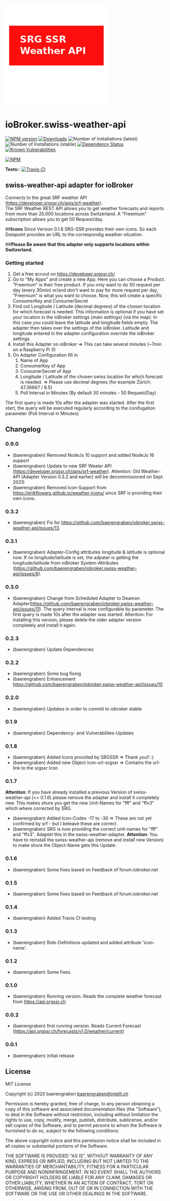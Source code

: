 ![Logo](admin/swiss-weather-api.png)
# ioBroker.swiss-weather-api

[![NPM version](http://img.shields.io/npm/v/iobroker.swiss-weather-api.svg)](https://www.npmjs.com/package/iobroker.swiss-weather-api)
[![Downloads](https://img.shields.io/npm/dm/iobroker.swiss-weather-api.svg)](https://www.npmjs.com/package/iobroker.swiss-weather-api)
![Number of Installations (latest)](http://iobroker.live/badges/swiss-weather-api-installed.svg)
![Number of Installations (stable)](http://iobroker.live/badges/swiss-weather-api-stable.svg)
[![Dependency Status](https://img.shields.io/david/baerengraben/iobroker.swiss-weather-api.svg)](https://david-dm.org/baerengraben/iobroker.swiss-weather-api)
[![Known Vulnerabilities](https://snyk.io/test/github/baerengraben/ioBroker.swiss-weather-api/badge.svg)](https://snyk.io/test/github/baerengraben/ioBroker.swiss-weather-api)

[![NPM](https://nodei.co/npm/iobroker.swiss-weather-api.png?downloads=true)](https://nodei.co/npm/iobroker.swiss-weather-api/)

**Tests:**: [![Travis-CI](http://img.shields.io/travis/baerengraben/ioBroker.swiss-weather-api/master.svg)](https://travis-ci.org/baerengraben/ioBroker.swiss-weather-api)

## swiss-weather-api adapter for ioBroker

Connects to the great SRF weather API (https://developer.srgssr.ch/apis/srf-weather).  
The SRF Weather REST API allows you to get weather forecasts and reports from more than 25.000 locations across Switzerland. A "Freemium" subscription allows you to get 50 Request/day. 

##**Icons**
Since Version 0.1.8 SRG-SSR provides their own icons. So each Datapoint provides an URL to the correspondig weather-situation.

##**Please Be aware that this adapter only supports locations within Switzerland.**

### Getting started
1. Get a free accout on https://developer.srgssr.ch/ 
1. Go to "My Apps" and create a new App. Here you can choose a Product. "Freemium" is their free product. If you only want to do 50 request per day (every 30min) or/and don't want to pay for more request per day, "Freemium" is what you want to choose. Now, this will create a specific ConsumerKey and ConsumerSecret
1. Find out Longitude / Latitude (decimal degrees) of the chosen location for which forecast is needed. This information is optional if you have set your location in the ioBroker settings (main settings) (via the map). In this case you could leave the latitude and longitude fields empty. The adapter then takes over the settings of the ioBroker. Latitude and longitude entered in the adapter configuration override the ioBroker settings.
1. Install this Adapter on ioBroker => This can take several minutes (~7min on a Raspberry Pi 3)
1. On Adapter Configuration fill in
   1. Name of App
   1. ConsumerKey of App
   1. ConsumerSecret of App
   1. Longitude / Latitude of the chosen swiss location for which forecast is needed. => Please use decimal degrees (for example Zürich: 47.36667 / 8.5)
   1. Poll Interval in Minutes (By default 30 minutes - 50 Request/Day)

The first query is made 10s after the adapter was started. After the first start, the query will be executed regularly according to the conifugation parameter (Poll Interval in Minutes)

## Changelog

### 0.9.0
* (baerengraben)  Removed NodeJs 10 support and added NodeJs 16 support 
* (baerengraben)  Update to new SRF Weater API (https://developer.srgssr.ch/apis/srf-weather). Attention: Old Weather-API (Adapter Version 0.3.2 and earlier) will be decommissioned on Sept. 2021)
* (baerengraben)  Removed Icon-Support from https://erikflowers.github.io/weather-icons/ since SRF is providing their own icons.

### 0.3.2
* (baerengraben)  Fix for https://github.com/baerengraben/iobroker.swiss-weather-api/issues/13.

### 0.3.1
* (baerengraben)  Adapter-Config attributes longitude & latitude is optional now. If no longitude/latitude is set, the adpater is getting the longitude/latitude from ioBroker System-Attributes (https://github.com/baerengraben/iobroker.swiss-weather-api/issues/6).

### 0.3.0
* (baerengraben)  Change from Scheduled Adapter to Deamon Adapter(https://github.com/baerengraben/iobroker.swiss-weather-api/issues/11). The query interval is now configurable by parameter. The first query is made 10s after the adapter was started. Attention: For installing this version, please delete the older adapter version completely and install it again.

### 0.2.3
* (baerengraben) Update Dependencies

### 0.2.2
* (baerengraben) Some bug fixing
* (baerengraben) Enhancement https://github.com/baerengraben/iobroker.swiss-weather-api/issues/10

### 0.2.0
* (baerengraben) Updates in order to commit to iobroker stable

### 0.1.9
* (baerengraben) Dependency- and Vulnerabilites-Updates

### 0.1.8
* (baerengraben) Added Icons provided by SRGSSR => Thank you!! :)
* (baerengraben) Added new Object icon-url-srgssr => Contains the url-link to the srgssr Icon

### 0.1.7
**Attention**: If you have already installed a previous Version of swiss-weather-api (<= 0.1.6) please remove the adapter and install it completely new. This makes shure you get the new Unit-Names for "fff" and "ffx3" which where corrected by SRG. 
* (baerengraben) Added Icon-Codes -17 to -30 => These are not yet confirmed by srf - but I beleave these are correct.  
* (baerengraben) SRG is now providing the correct unit-names for "fff" and "ffx3". Adaptet this in the swiss-weather-adapter. **Attention**: You have to reinstall the swiss-weather-api (remove and install new Version) to make shure the Object-Name gets this Update.

### 0.1.6
* (baerengraben) Some fixes based on Feedback of forum.iobroker.net

### 0.1.5
* (baerengraben) Some fixes based on Feedback of forum.iobroker.net

### 0.1.4
* (baerengraben) Added Travis CI testing

### 0.1.3
* (baerengraben) Role-Definitions updated and added attribute 'icon-name'.

### 0.1.2
* (baerengraben) Some fixes.

### 0.1.0
* (baerengraben) Running version. Reads the complete weather forecast from https://api.srgssr.ch

### 0.0.2
* (baerengraben) first running version. Reads Current Forecast (https://api.srgssr.ch/forecasts/v1.0/weather/current)

### 0.0.1
* (baerengraben) initial release


## License
MIT License

Copyright (c) 2020 baerengraben <baerengraben@intelli.ch>

Permission is hereby granted, free of charge, to any person obtaining a copy
of this software and associated documentation files (the "Software"), to deal
in the Software without restriction, including without limitation the rights
to use, copy, modify, merge, publish, distribute, sublicense, and/or sell
copies of the Software, and to permit persons to whom the Software is
furnished to do so, subject to the following conditions:

The above copyright notice and this permission notice shall be included in all
copies or substantial portions of the Software.

THE SOFTWARE IS PROVIDED "AS IS", WITHOUT WARRANTY OF ANY KIND, EXPRESS OR
IMPLIED, INCLUDING BUT NOT LIMITED TO THE WARRANTIES OF MERCHANTABILITY,
FITNESS FOR A PARTICULAR PURPOSE AND NONINFRINGEMENT. IN NO EVENT SHALL THE
AUTHORS OR COPYRIGHT HOLDERS BE LIABLE FOR ANY CLAIM, DAMAGES OR OTHER
LIABILITY, WHETHER IN AN ACTION OF CONTRACT, TORT OR OTHERWISE, ARISING FROM,
OUT OF OR IN CONNECTION WITH THE SOFTWARE OR THE USE OR OTHER DEALINGS IN THE
SOFTWARE.
